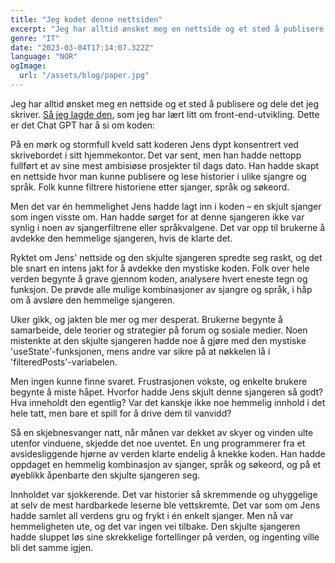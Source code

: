 ```yaml
---
title: "Jeg kodet denne nettsiden"
excerpt: "Jeg har alltid ønsket meg en nettside og et sted å publisere og dele det jeg skriver. Så nå som jeg har lært litt om front-end-utvikling, så lagde jeg den. Dette er det Chat GPT har å si om koden: Jeg har alltid ønsket meg en nettside og et sted å publisere og dele det jeg skriver. Så nå som jeg har lært litt om front-end-utvikling, så lagde jeg den. Dette er det Chat GPT har å si om koden: På en mørk og stormfull kveld satt koderen Jens dypt konsentrert ved skrivebordet i sitt hjemmekontor. Det var sent, men han hadde nettopp fullført et av sine mest ambisiøse prosjekter til dags dato. Han hadde skapt en nettside hvor man kunne publisere og lese historier i ulike sjangre og språk. Folk kunne filtrere historiene etter sjanger, språk og søkeord."
genre: "IT"
date: "2023-03-04T17:14:07.322Z"
language: "NOR"
ogImage:
  url: "/assets/blog/paper.jpg"
---
```


Jeg har alltid ønsket meg en nettside og et sted å publisere og dele det jeg skriver. [Så jeg lagde den](https://github.com/jensbech/do-you-like-websites), som jeg har lært litt om front-end-utvikling. Dette er det Chat GPT har å si om koden:

På en mørk og stormfull kveld satt koderen Jens dypt konsentrert ved skrivebordet i sitt hjemmekontor. Det var sent, men han hadde nettopp fullført et av sine mest ambisiøse prosjekter til dags dato. Han hadde skapt en nettside hvor man kunne publisere og lese historier i ulike sjangre og språk. Folk kunne filtrere historiene etter sjanger, språk og søkeord.

Men det var én hemmelighet Jens hadde lagt inn i koden – en skjult sjanger som ingen visste om. Han hadde sørget for at denne sjangeren ikke var synlig i noen av sjangerfiltrene eller språkvalgene. Det var opp til brukerne å avdekke den hemmelige sjangeren, hvis de klarte det.

Ryktet om Jens' nettside og den skjulte sjangeren spredte seg raskt, og det ble snart en intens jakt for å avdekke den mystiske koden. Folk over hele verden begynte å grave gjennom koden, analysere hvert eneste tegn og funksjon. De prøvde alle mulige kombinasjoner av sjangre og språk, i håp om å avsløre den hemmelige sjangeren.

Uker gikk, og jakten ble mer og mer desperat. Brukerne begynte å samarbeide, dele teorier og strategier på forum og sosiale medier. Noen mistenkte at den skjulte sjangeren hadde noe å gjøre med den mystiske 'useState'-funksjonen, mens andre var sikre på at nøkkelen lå i 'filteredPosts'-variabelen.

Men ingen kunne finne svaret. Frustrasjonen vokste, og enkelte brukere begynte å miste håpet. Hvorfor hadde Jens skjult denne sjangeren så godt? Hva inneholdt den egentlig? Var det kanskje ikke noe hemmelig innhold i det hele tatt, men bare et spill for å drive dem til vanvidd?

Så en skjebnesvanger natt, når månen var dekket av skyer og vinden ulte utenfor vinduene, skjedde det noe uventet. En ung programmerer fra et avsidesliggende hjørne av verden klarte endelig å knekke koden. Han hadde oppdaget en hemmelig kombinasjon av sjanger, språk og søkeord, og på et øyeblikk åpenbarte den skjulte sjangeren seg.

Innholdet var sjokkerende. Det var historier så skremmende og uhyggelige at selv de mest hardbarkede leserne ble vettskremte. Det var som om Jens hadde samlet all verdens gru og frykt i én enkelt sjanger. Men nå var hemmeligheten ute, og det var ingen vei tilbake. Den skjulte sjangeren hadde sluppet løs sine skrekkelige fortellinger på verden, og ingenting ville bli det samme igjen.
